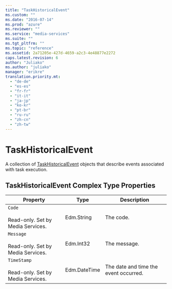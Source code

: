 ```yaml
---
title: "TaskHistoricalEvent"
ms.custom: ""
ms.date: "2016-07-14"
ms.prod: "azure"
ms.reviewer: ""
ms.service: "media-services"
ms.suite: ""
ms.tgt_pltfrm: ""
ms.topic: "reference"
ms.assetid: 2a71205e-427d-4659-a2c3-4e48877e2272
caps.latest.revision: 6
author: "Juliako"
ms.author: "juliako"
manager: "erikre"
translation.priority.mt: 
  - "de-de"
  - "es-es"
  - "fr-fr"
  - "it-it"
  - "ja-jp"
  - "ko-kr"
  - "pt-br"
  - "ru-ru"
  - "zh-cn"
  - "zh-tw"
---
```

# TaskHistoricalEvent
A collection of [TaskHistoricalEvent](../operations/taskhistoricalevent.md) objects that describe events associated with task execution.  
  
## TaskHistoricalEvent Complex Type Properties  
  
|Property|Type|Description|  
|--------------|----------|-----------------|  
|`Code`<br /><br /> Read-only. Set by Media Services.|Edm.String|The code.|  
|`Message`<br /><br /> Read-only. Set by Media Services.|Edm.Int32|The message.|  
|`TimeStamp`<br /><br /> Read-only. Set by Media Services.|Edm.DateTime|The date and time the event occurred.|
